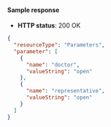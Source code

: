 #### Sample response
- **HTTP status**: 200 OK

```json
{
  "resourceType": "Parameters",
  "parameter": [
    {
      "name": "doctor",
      "valueString": "open"
    },
    {
      "name": "representative",
      "valueString": "open"
    }
  ]
}
```
